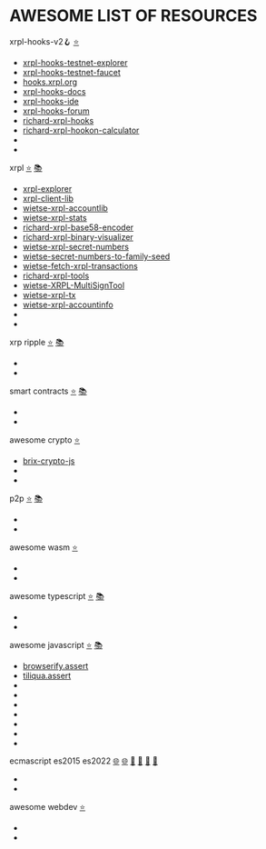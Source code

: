 
# AWESOME LIST OF RESOURCES

xrpl-hooks-v2🪝 [⭐](https://github.com/stars/f1f47a23/lists/xrpl-hooks)<br>

- [xrpl-hooks-testnet-explorer](https://hooks-testnet-v2-explorer.xrpl-labs.com/)
- [xrpl-hooks-testnet-faucet](https://hooks-testnet-v2.xrpl-labs.com/)
- [hooks.xrpl.org](https://hooks.xrpl.org/)
- [xrpl-hooks-docs](https://xrpl-hooks.readme.io/)
- [xrpl-hooks-ide](https://hooks-builder.xrpl.org/develop)
- [xrpl-hooks-forum](https://github.com/XRPLF/Hooks/discussions)
- [richard-xrpl-hooks](https://github.com/RichardAH/xrpl.js)
- [richard-xrpl-hookon-calculator](https://github.com/RichardAH/xrpl-hookon-calculator)
- []()
- []()



xrpl [⭐](https://github.com/stars/f1f47a23/lists/xrpl) [📚](https://github.com/topics/xrpl)<br>

- [xrpl-explorer](https://explorer.xrplf.org/)
- [xrpl-client-lib](https://github.com/XRPLF/xrpl.js)
- [wietse-xrpl-accountlib](https://github.com/WietseWind/xrpl-accountlib)
- [wietse-xrpl-stats](https://github.com/WietseWind/xrp-ledgerstats)
- [richard-xrpl-base58-encoder](https://richardah.github.io/xrpl-base58-tool/)
- [richard-xrpl-binary-visualizer](https://richardah.github.io/xrpl-binary-visualizer/)
- [wietse-xrpl-secret-numbers](https://github.com/WietseWind/xrpl-secret-numbers)
- [wietse-secret-numbers-to-family-seed](https://github.com/WietseWind/secret-numbers-to-family-seed)
- [wietse-fetch-xrpl-transactions](https://github.com/WietseWind/fetch-xrpl-transactions)
- [richard-xrpl-tools](https://github.com/RichardAH/xrpl-tools)
- [wietse-XRPL-MultiSignTool](https://github.com/WietseWind/XRPL-MultiSignTool)
- [wietse-xrpl-tx](https://github.com/XRPL-Labs/XrplTxData)
- [wietse-xrpl-accountinfo](https://github.com/WietseWind/fetch-xrpl-accounts)
- []()
- []()



xrp ripple [⭐](https://github.com/stars/f1f47a23/lists/ripple-xrp-ecosystem) [📚](https://github.com/topics/xrp)<br>

- []()
- []()

smart contracts [⭐](https://github.com/stars/f1f47a23/lists/smart-contracts-dapps) [📚](https://github.com/topics/ethereum)<br>

- []()
- []()

awesome crypto [⭐](https://github.com/stars/f1f47a23/lists/awesome-crypto)<br>

- [brix-crypto-js](https://github.com/brix/crypto-js)
- []()
- []()


p2p [⭐](https://github.com/stars/f1f47a23/lists/p2p-holochain) [📚](https://github.com/topics/p2p)<br>

- []()
- []()

awesome wasm [⭐](https://github.com/stars/f1f47a23/lists/awesome-wasm)<br>

- []()
- []()

awesome typescript [⭐](https://github.com/stars/f1f47a23/lists/awesome-typescript) [📚](https://github.com/topics/typescript)<br>

- []()
- []()

awesome javascript [⭐](https://github.com/stars/f1f47a23/lists/awesome-javascript) [📚](https://github.com/topics/javascript)<br>

- [browserify.assert](https://github.com/browserify/commonjs-assert)
- [tiliqua.assert](https://github.com/Tiliqua/assert-js)
- []()
- []()
- []()
- []()
- []()
- []()
- []()



ecmascript es2015 es2022 [🌐](https://yagmurcetintas.com/journal/whats-new-in-es2022) [🌐](https://dev.to/jasmin/whats-new-in-es2022-1de6) 
 [🧰](https://deliciousinsights.github.io/confoo-es2022/#/mainTitle) [🧰](https://github.com/sudheerj/ECMAScript-features) [🧰](https://github.com/tc39/proposals) [🧰](https://github.com/daumann/ECMAScript-new-features-list)<br>

- []()
- []()

awesome webdev [⭐](https://github.com/stars/f1f47a23/lists/awesome-webdev)<br>

- []()
- []()

<br><br>


